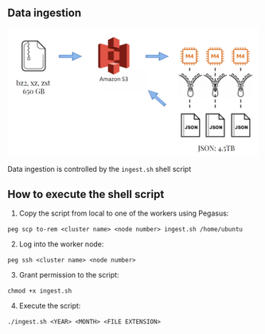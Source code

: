 ## Data ingestion

![ingestion](assets/ingestion.png)

Data ingestion is controlled by the `ingest.sh` shell script

## How to execute the shell script

1. Copy the script from local to one of the workers using Pegasus:

`peg scp to-rem <cluster name> <node number> ingest.sh /home/ubuntu`

2. Log into the worker node:

`peg ssh <cluster name> <node number>`

3. Grant permission to the script:

`chmod +x ingest.sh`

4. Execute the script:

`./ingest.sh <YEAR> <MONTH> <FILE EXTENSION>`